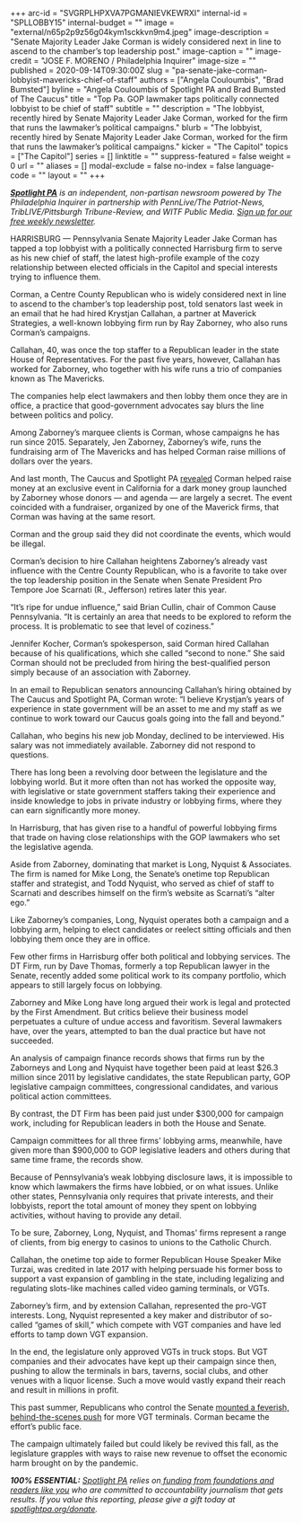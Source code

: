 +++
arc-id = "SVGRPLHPXVA7PGMANIEVKEWRXI"
internal-id = "SPLLOBBY15"
internal-budget = ""
image = "external/n65p2p9z56g04kym1sckkvn9m4.jpeg"
image-description = "Senate Majority Leader Jake Corman is widely considered next in line to ascend to the chamber’s top leadership post."
image-caption = ""
image-credit = "JOSE F. MORENO / Philadelphia Inquirer"
image-size = ""
published = 2020-09-14T09:30:00Z
slug = "pa-senate-jake-corman-lobbyist-mavericks-chief-of-staff"
authors = ["Angela Couloumbis", "Brad Bumsted"]
byline = "Angela Couloumbis of Spotlight PA and Brad Bumsted of The Caucus"
title = "Top Pa. GOP lawmaker taps politically connected lobbyist to be chief of staff"
subtitle = ""
description = "The lobbyist, recently hired by Senate Majority Leader Jake Corman, worked for the firm that runs the lawmaker’s political campaigns."
blurb = "The lobbyist, recently hired by Senate Majority Leader Jake Corman, worked for the firm that runs the lawmaker’s political campaigns."
kicker = "The Capitol"
topics = ["The Capitol"]
series = []
linktitle = ""
suppress-featured = false
weight = 0
url = ""
aliases = []
modal-exclude = false
no-index = false
language-code = ""
layout = ""
+++

<a href="https://www.spotlightpa.org/"><i><b>Spotlight PA</b></i></a><i> is an independent, non-partisan newsroom powered by The Philadelphia Inquirer in partnership with PennLive/The Patriot-News, TribLIVE/Pittsburgh Tribune-Review, and WITF Public Media. </i><a href="https://www.spotlightpa.org/newsletters"><i>Sign up for our free weekly newsletter</i></a><i>.</i>

HARRISBURG — Pennsylvania Senate Majority Leader Jake Corman has tapped a top lobbyist with a politically connected Harrisburg firm to serve as his new chief of staff, the latest high-profile example of the cozy relationship between elected officials in the Capitol and special interests trying to influence them.

Corman, a Centre County Republican who is widely considered next in line to ascend to the chamber’s top leadership post, told senators last week in an email that he had hired Krystjan Callahan, a partner at Maverick Strategies, a well-known lobbying firm run by Ray Zaborney, who also runs Corman’s campaigns.

Callahan, 40, was once the top staffer to a Republican leader in the state House of Representatives. For the past five years, however, Callahan has worked for Zaborney, who together with his wife runs a trio of companies known as The Mavericks.

The companies help elect lawmakers and then lobby them once they are in office, a practice that good-government advocates say blurs the line between politics and policy.

Among Zaborney’s marquee clients is Corman, whose campaigns he has run since 2015. Separately, Jen Zaborney, Zaborney’s wife, runs the fundraising arm of The Mavericks and has helped Corman raise millions of dollars over the years.

And last month, The Caucus and Spotlight PA <a href="https://www.spotlightpa.org/news/2020/08/pa-campaign-dark-money-growth-opportunity-fund-jake-corman-gop/">revealed</a> Corman helped raise money at an exclusive event in California for a dark money group launched by Zaborney whose donors — and agenda — are largely a secret. The event coincided with a fundraiser, organized by one of the Maverick firms, that Corman was having at the same resort.

<script src="https://www.spotlightpa.org/embed.js" async></script><div data-spl-embed-version="1" data-spl-src="https://www.spotlightpa.org/embeds/newsletter/"></div>

Corman and the group said they did not coordinate the events, which would be illegal.

Corman’s decision to hire Callahan heightens Zaborney’s already vast influence with the Centre County Republican, who is a favorite to take over the top leadership position in the Senate when Senate President Pro Tempore Joe Scarnati (R., Jefferson) retires later this year.

“It’s ripe for undue influence,” said Brian Cullin, chair of Common Cause Pennsylvania. “It is certainly an area that needs to be explored to reform the process. It is problematic to see that level of coziness.”

Jennifer Kocher, Corman’s spokesperson, said Corman hired Callahan because of his qualifications, which she called “second to none.” She said Corman should not be precluded from hiring the best-qualified person simply because of an association with Zaborney.

In an email to Republican senators announcing Callahan’s hiring obtained by The Caucus and Spotlight PA, Corman wrote: “I believe Krystjan’s years of experience in state government will be an asset to me and my staff as we continue to work toward our Caucus goals going into the fall and beyond.”

Callahan, who begins his new job Monday, declined to be interviewed. His salary was not immediately available. Zaborney did not respond to questions.

There has long been a revolving door between the legislature and the lobbying world. But it more often than not has worked the opposite way, with legislative or state government staffers taking their experience and inside knowledge to jobs in private industry or lobbying firms, where they can earn significantly more money.

In Harrisburg, that has given rise to a handful of powerful lobbying firms that trade on having close relationships with the GOP lawmakers who set the legislative agenda.

Aside from Zaborney, dominating that market is Long, Nyquist &amp; Associates. The firm is named for Mike Long, the Senate’s onetime top Republican staffer and strategist, and Todd Nyquist, who served as chief of staff to Scarnati and describes himself on the firm’s website as Scarnati’s “alter ego.”

Like Zaborney’s companies, Long, Nyquist operates both a campaign and a lobbying arm, helping to elect candidates or reelect sitting officials and then lobbying them once they are in office.

Few other firms in Harrisburg offer both political and lobbying services. The DT Firm, run by Dave Thomas, formerly a top Republican lawyer in the Senate, recently added some political work to its company portfolio, which appears to still largely focus on lobbying.

Zaborney and Mike Long have long argued their work is legal and protected by the First Amendment. But critics believe their business model perpetuates a culture of undue access and favoritism. Several lawmakers have, over the years, attempted to ban the dual practice but have not succeeded.

An analysis of campaign finance records shows that firms run by the Zaborneys and Long and Nyquist have together been paid at least $26.3 million since 2011 by legislative candidates, the state Republican party, GOP legislative campaign committees, congressional candidates, and various political action committees.

By contrast, the DT Firm has been paid just under $300,000 for campaign work, including for Republican leaders in both the House and Senate.

Campaign committees for all three firms' lobbying arms, meanwhile, have given more than $900,000 to GOP legislative leaders and others during that same time frame, the records show.

Because of Pennsylvania’s weak lobbying disclosure laws, it is impossible to know which lawmakers the firms have lobbied, or on what issues. Unlike other states, Pennsylvania only requires that private interests, and their lobbyists, report the total amount of money they spent on lobbying activities, without having to provide any detail.

<script src="https://www.spotlightpa.org/embed.js" async></script><div data-spl-embed-version="1" data-spl-src="https://www.spotlightpa.org/embeds/donate/?teaser_text=Help%20Spotlight%20PA%20continue%20to%20follow%20the%20money%20and%20hold%20our%20elected%20officials%20to%20account."></div>

To be sure, Zaborney, Long, Nyquist, and Thomas' firms represent a range of clients, from big energy to casinos to unions to the Catholic Church.

Callahan, the onetime top aide to former Republican House Speaker Mike Turzai, was credited in late 2017 with helping persuade his former boss to support a vast expansion of gambling in the state, including legalizing and regulating slots-like machines called video gaming terminals, or VGTs.

Zaborney’s firm, and by extension Callahan, represented the pro-VGT interests. Long, Nyquist represented a key maker and distributor of so-called “games of skill,” which compete with VGT companies and have led efforts to tamp down VGT expansion.

In the end, the legislature only approved VGTs in truck stops. But VGT companies and their advocates have kept up their campaign since then, pushing to allow the terminals in bars, taverns, social clubs, and other venues with a liquor license. Such a move would vastly expand their reach and result in millions in profit.

This past summer, Republicans who control the Senate <a href="https://www.spotlightpa.org/news/2020/06/pennsylvania-gambling-video-gaming-terminals-joe-scarnati-jake-corman/">mounted a feverish, behind-the-scenes push</a> for more VGT terminals. Corman became the effort’s public face.

The campaign ultimately failed but could likely be revived this fall, as the legislature grapples with ways to raise new revenue to offset the economic harm brought on by the pandemic.

<i><b>100% ESSENTIAL:</b></i><i> </i><a href="https://www.spotlightpa.org/"><i>Spotlight PA</i></a><i> relies on</i><a href="https://www.spotlightpa.org/support"><i> funding from foundations and readers like you</i></a><i> who are committed to accountability journalism that gets results. If you value this reporting, please give a gift today at </i><a href="https://www.spotlightpa.org/donate"><i>spotlightpa.org/donate</i></a><i>.</i>
